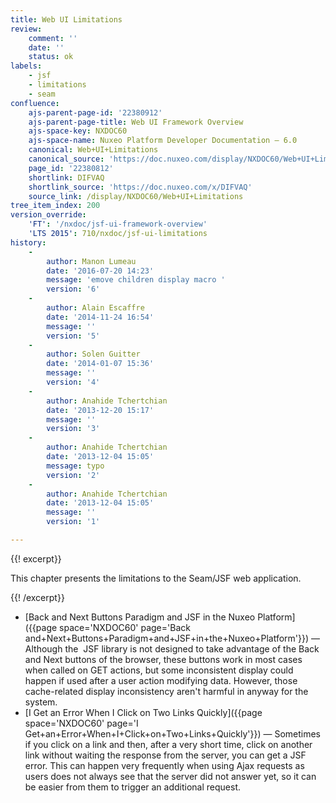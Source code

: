 ```yaml
---
title: Web UI Limitations
review:
    comment: ''
    date: ''
    status: ok
labels:
    - jsf
    - limitations
    - seam
confluence:
    ajs-parent-page-id: '22380912'
    ajs-parent-page-title: Web UI Framework Overview
    ajs-space-key: NXDOC60
    ajs-space-name: Nuxeo Platform Developer Documentation — 6.0
    canonical: Web+UI+Limitations
    canonical_source: 'https://doc.nuxeo.com/display/NXDOC60/Web+UI+Limitations'
    page_id: '22380812'
    shortlink: DIFVAQ
    shortlink_source: 'https://doc.nuxeo.com/x/DIFVAQ'
    source_link: /display/NXDOC60/Web+UI+Limitations
tree_item_index: 200
version_override:
    'FT': '/nxdoc/jsf-ui-framework-overview'
    'LTS 2015': 710/nxdoc/jsf-ui-limitations
history:
    -
        author: Manon Lumeau
        date: '2016-07-20 14:23'
        message: 'emove children display macro '
        version: '6'
    -
        author: Alain Escaffre
        date: '2014-11-24 16:54'
        message: ''
        version: '5'
    -
        author: Solen Guitter
        date: '2014-01-07 15:36'
        message: ''
        version: '4'
    -
        author: Anahide Tchertchian
        date: '2013-12-20 15:17'
        message: ''
        version: '3'
    -
        author: Anahide Tchertchian
        date: '2013-12-04 15:05'
        message: typo
        version: '2'
    -
        author: Anahide Tchertchian
        date: '2013-12-04 15:05'
        message: ''
        version: '1'

---
```

{{! excerpt}}

This chapter presents the limitations to the Seam/JSF web application.

{{! /excerpt}}

*   [Back and Next Buttons Paradigm and JSF in the Nuxeo Platform]({{page space='NXDOC60' page='Back and+Next+Buttons+Paradigm+and+JSF+in+the+Nuxeo+Platform'}})&nbsp;&mdash;&nbsp;<span class="smalltext">Although the&nbsp; JSF library is not designed to take advantage of the Back and Next buttons of the browser, these buttons work in most cases when called on GET actions, but some inconsistent display could happen if used after a user action modifying data. However, those cache-related display inconsistency aren't harmful in anyway for the system.</span>
*   [I Get an Error When I Click on Two Links Quickly]({{page space='NXDOC60' page='I Get+an+Error+When+I+Click+on+Two+Links+Quickly'}})&nbsp;&mdash;&nbsp;<span class="smalltext">Sometimes if you click on a link and then, after a very short time, click on another link without waiting the response from the server, you can get a JSF error. This can happen very frequently when using Ajax requests as users does not always see that the server did not answer yet, so it can be easier from them to trigger an additional request.</span>
